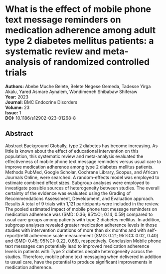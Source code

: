 # What is the effect of mobile phone text message reminders on medication adherence among adult type 2 diabetes mellitus patients: a systematic review and meta-analysis of randomized controlled trials

**Authors:** Abebe Muche Belete, Belete Negese Gemeda, Tadesse Yirga Akalu, Yared Asmare Aynalem, Wondimeneh Shibabaw Shiferaw  
**Year:** 2023  
**Journal:** BMC Endocrine Disorders  
**Volume:** 23  
**Issue:** 1  
**DOI:** 10.1186/s12902-023-01268-8  

## Abstract
Abstract                Background                Globally, type 2 diabetes has become increasing. As little is known about the effect of educational intervention on this population, this systematic review and meta-analysis evaluated the effectiveness of mobile phone text message reminders versus usual care to improve medication adherence among type 2 diabetes mellitus patients.                              Methods                PubMed, Google Scholar, Cochrane Library, Scopus, and African Journals Online, were searched. A random-effects model was employed to estimate combined effect sizes. Subgroup analyses were employed to investigate possible sources of heterogeneity between studies. The overall certainty of the evidence was evaluated using the Grading of Recommendations Assessment, Development, and Evaluation approach.                              Results                A total of 9 trials with 1,121 participants were included in the review. The pooled estimated impact of mobile phone text message reminders on medication adherence was (SMD: 0.36; 95%CI; 0.14, 0.59) compared to usual care groups among patients with type 2 diabetes mellitus. In addition, subgroup analyses revealed greater medication adherence levels in those studies with intervention durations of more than six months and with self-report/refill adherence scale measurement (SMD: 0.21; 95%CI: 0.02, 0.40) and (SMD: 0.45; 95%CI: 0.22, 0.68), respectively.                              Conclusion                Mobile phone text messages can potentially lead to improved medication adherence levels in patients with Type 2 diabetes despite heterogeneity across the studies. Therefore, mobile phone text messaging when delivered in addition to usual care, have the potential to produce significant improvements in medication adherence.

